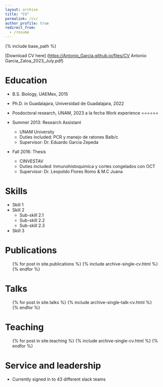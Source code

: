 ```yaml
---
layout: archive
title: "CV"
permalink: /cv/
author_profile: true
redirect_from:
  - /resume
---
```


{% include base_path %}

[Download CV here] (https://Antonio_Garcia.github.io/files/CV Antonio Garcia_Zaloa_2023_July.pdf)



Education
======
* B.S. Biology, UAEMex, 2015
* Ph.D. in Guadalajara, Universidad de Guadalajara, 2022
* Posdoctoral research, UNAM, 2023 a la fecha
Work experience
======
* Summer 2013: Research Assistant
  * UNAM University
  * Duties included: PCR y manejo de ratones Balb/c
  * Supervisor: Dr. Eduardo Garcia Zepeda

* Fall 2016: Thesis
  * CINVESTAV
  * Duties included: Inmunohistoquimica y cortes congelados con OCT
  * Supervisor: Dr. Leopoldo Flores Romo & M.C Juana 
  
Skills
======
* Skill 1
* Skill 2
  * Sub-skill 2.1
  * Sub-skill 2.2
  * Sub-skill 2.3
* Skill 3

Publications
======
  <ul>{% for post in site.publications %}
    {% include archive-single-cv.html %}
  {% endfor %}</ul>
  
Talks
======
  <ul>{% for post in site.talks %}
    {% include archive-single-talk-cv.html %}
  {% endfor %}</ul>
  
Teaching
======
  <ul>{% for post in site.teaching %}
    {% include archive-single-cv.html %}
  {% endfor %}</ul>
  
Service and leadership
======
* Currently signed in to 43 different slack teams
